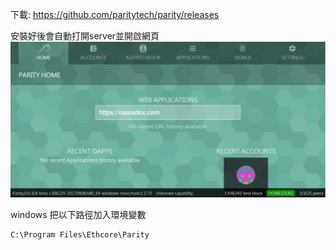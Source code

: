 下載:
https://github.com/paritytech/parity/releases

安裝好後會自動打開server並開啟網頁
![](/assets/asd.png)


windows 把以下路徑加入環境變數
```
C:\Program Files\Ethcore\Parity
```
